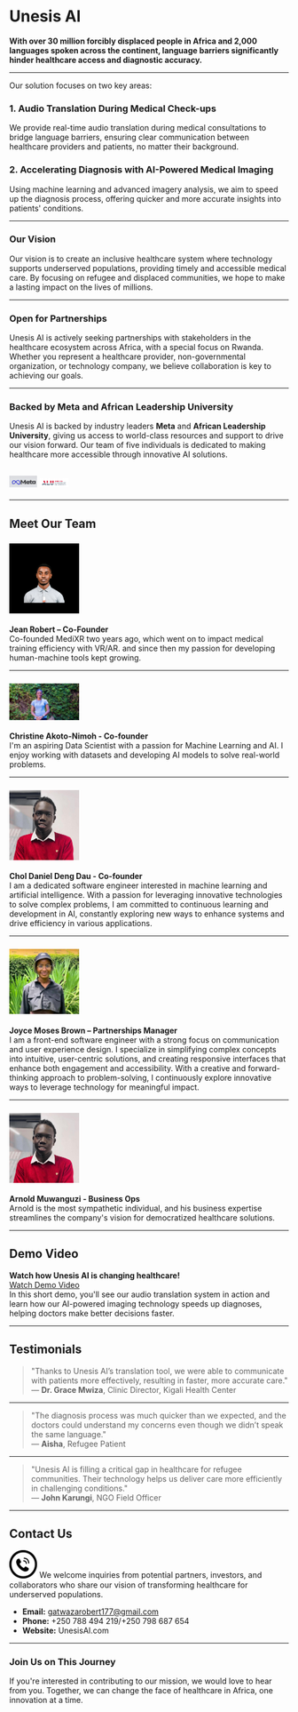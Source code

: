 

# Unesis AI

**With over 30 million forcibly displaced people in Africa and 2,000 languages spoken across the continent, language barriers significantly hinder healthcare access and diagnostic accuracy.**

---

Our solution focuses on two key areas:

### 1. Audio Translation During Medical Check-ups  

We provide real-time audio translation during medical consultations to bridge language barriers, ensuring clear communication between healthcare providers and patients, no matter their background.

### 2. Accelerating Diagnosis with AI-Powered Medical Imaging  

Using machine learning and advanced imagery analysis, we aim to speed up the diagnosis process, offering quicker and more accurate insights into patients' conditions.

---

### Our Vision  
Our vision is to create an inclusive healthcare system where technology supports underserved populations, providing timely and accessible medical care. By focusing on refugee and displaced communities, we hope to make a lasting impact on the lives of millions.

---


### Open for Partnerships  
Unesis AI is actively seeking partnerships with stakeholders in the healthcare ecosystem across Africa, with a special focus on Rwanda. Whether you represent a healthcare provider, non-governmental organization, or technology company, we believe collaboration is key to achieving our goals.

---

### Backed by Meta and African Leadership University  
Unesis AI is backed by industry leaders **Meta** and **African Leadership University**, giving us access to world-class resources and support to drive our vision forward. Our team of five individuals is dedicated to making healthcare more accessible through innovative AI solutions.

## <img src="/meta logo.webp" alt="Meta Logo" width="10%" height="10%" /> <img src="/AluLogoForAdmissions.png" alt="ALU Logo" width="10%" height="10%" /> 
---

## Meet Our Team

### <img src="/Gatwaza's professional picture.png" alt="Chol" width="25%" height="25%" />  
**Jean Robert – Co-Founder**  
Co-founded MediXR two years ago, which went on to impact medical training efficiency with VR/AR. and since then my passion for developing human-machine tools kept growing.

---

### <img src="/Christine.jpg" alt="Chol" width="25%" height="25%" />  
**Christine Akoto-Nimoh - Co-founder**  
I'm an aspiring Data Scientist with a passion for Machine Learning and AI. I enjoy working with datasets and developing AI models to solve real-world problems.

---

### <img src="/Chol.JPG" alt="Chol" width="25%" height="25%" />  
**Chol Daniel Deng Dau - Co-founder**  
I am a dedicated software engineer interested in machine learning and artificial intelligence. With a passion for leveraging innovative technologies to solve complex problems, I am committed to continuous learning and development in AI, constantly exploring new ways to enhance systems and drive efficiency in various applications.

---

### <img src="/Joyce.jpg" alt="Chol" width="25%" height="25%" /> 
**Joyce Moses Brown – Partnerships Manager**  
I am a front-end software engineer with a strong focus on communication and user experience design. I specialize in simplifying complex concepts into intuitive, user-centric solutions, and creating responsive interfaces that enhance both engagement and accessibility. With a creative and forward-thinking approach to problem-solving, I continuously explore innovative ways to leverage technology for meaningful impact.

---

### <img src="/Chol.JPG" alt="Chol" width="25%" height="25%" />  
**Arnold Muwanguzi - Business Ops**  
Arnold is the most sympathetic individual, and his business expertise streamlines the company's vision for democratized healthcare solutions.

---

## Demo Video  

**Watch how Unesis AI is changing healthcare!**  
[Watch Demo Video](/demo_video.mp4)  
In this short demo, you'll see our audio translation system in action and learn how our AI-powered imaging technology speeds up diagnoses, helping doctors make better decisions faster.

---

## Testimonials

> "Thanks to Unesis AI’s translation tool, we were able to communicate with patients more effectively, resulting in faster, more accurate care."  
— **Dr. Grace Mwiza**, Clinic Director, Kigali Health Center

---

> "The diagnosis process was much quicker than we expected, and the doctors could understand my concerns even though we didn’t speak the same language."  
— **Aisha**, Refugee Patient

---

> "Unesis AI is filling a critical gap in healthcare for refugee communities. Their technology helps us deliver care more efficiently in challenging conditions."  
— **John Karungi**, NGO Field Officer

---

## Contact Us  
<img src="/Contact icon.png" alt="Contact Icon" width="10%" height="10%" />  
We welcome inquiries from potential partners, investors, and collaborators who share our vision of transforming healthcare for underserved populations.

- **Email:** gatwazarobert177@gmail.com
- **Phone:** +250 788 494 219/+250 798 687 654
- **Website:** UnesisAI.com

---

### Join Us on This Journey  
If you're interested in contributing to our mission, we would love to hear from you. Together, we can change the face of healthcare in Africa, one innovation at a time.
